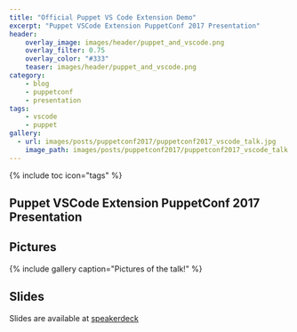 ```yaml
---
title: "Official Puppet VS Code Extension Demo"
excerpt: "Puppet VSCode Extension PuppetConf 2017 Presentation"
header:
    overlay_image: images/header/puppet_and_vscode.png
    overlay_filter: 0.75
    overlay_color: "#333"
    teaser: images/header/puppet_and_vscode.png
category:
    - blog
    - puppetconf
    - presentation
tags:
    - vscode
    - puppet
gallery:
  - url: images/posts/puppetconf2017/puppetconf2017_vscode_talk.jpg
    image_path: images/posts/puppetconf2017/puppetconf2017_vscode_talk.jpg
---
```


{% include toc icon="tags" %}

## Puppet VSCode Extension PuppetConf 2017 Presentation

## Pictures

{% include gallery caption="Pictures of the talk!" %}

## Slides

Slides are available at [speakerdeck](https://speakerdeck.com/jpogran/official-puppet-vscode-extension)
